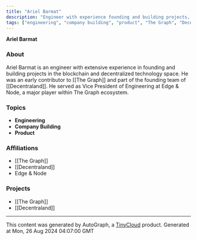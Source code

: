 ```yaml
---
title: "Ariel Barmat"
description: "Engineer with experience founding and building projects, part of the founding team of Decentraland and Ex VP of Engineering at Edge & Node."
tags: ["engineering", "company building", "product", "The Graph", "Decentraland", "Edge & Node"]
---
```


**Ariel Barmat**

### About
Ariel Barmat is an engineer with extensive experience in founding and building projects in the blockchain and decentralized technology space. He was an early contributor to [[The Graph]] and part of the founding team of [[Decentraland]]. He served as Vice President of Engineering at Edge & Node, a major player within The Graph ecosystem.

### Topics
- **Engineering**
- **Company Building**
- **Product**

### Affiliations
- [[The Graph]]
- [[Decentraland]]
- Edge & Node

### Projects
- [[The Graph]]
- [[Decentraland]]

---
This content was generated by AutoGraph, a [TinyCloud](https://tinycloud.xyz/) product.
Generated at Mon, 26 Aug 2024 04:07:00 GMT